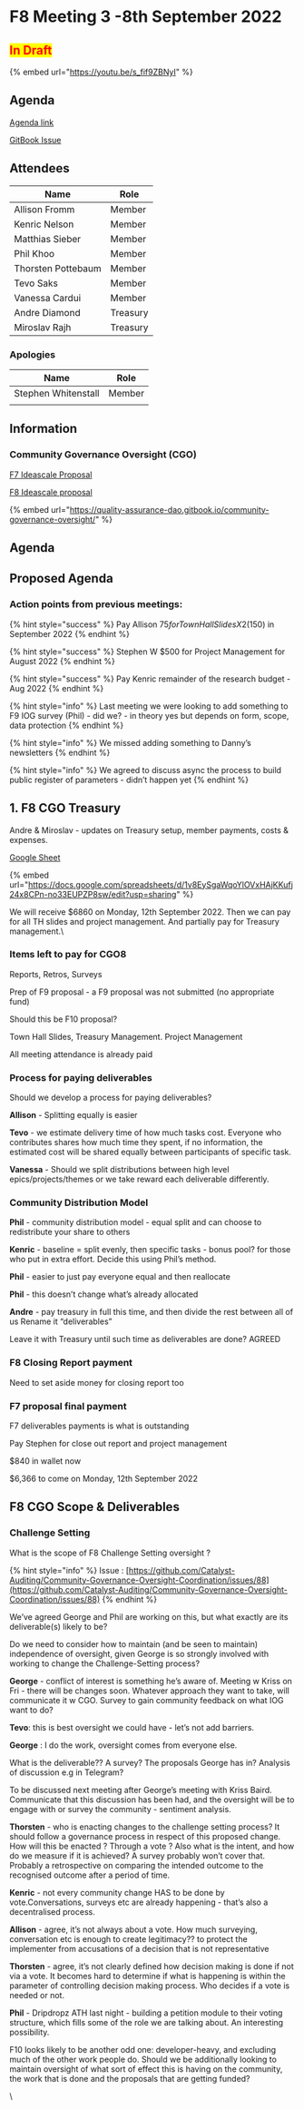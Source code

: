 # F8 Meeting 3 -8th September 2022

## <mark style="color:red;">In Draft</mark>

{% embed url="https://youtu.be/s_fif9ZBNyI" %}

## Agenda

[Agenda link](https://docs.google.com/document/d/1M6lE6lgwWqPpqFBmABqGOaWfLcEbFfssU\_S-1j\_vA9A/edit?usp=sharing)&#x20;

[GitBook Issue](https://github.com/Catalyst-Auditing/Community-Governance-Oversight-Coordination/issues/106)

## Attendees

| Name               | Role     |
| ------------------ | -------- |
| Allison Fromm      | Member   |
| Kenric Nelson      | Member   |
| Matthias Sieber    | Member   |
| Phil Khoo          | Member   |
| Thorsten Pottebaum | Member   |
| Tevo Saks          | Member   |
| Vanessa Cardui     | Member   |
| Andre Diamond      | Treasury |
| Miroslav Rajh      | Treasury |

### Apologies

| Name                | Role   |
| ------------------- | ------ |
| Stephen Whitenstall | Member |
|                     |        |

## Information

### Community Governance Oversight (CGO)

[F7 Ideascale Proposal](https://cardano.ideascale.com/c/idea/383517)

[F8 Ideascale proposal](https://cardano.ideascale.com/c/idea/398225)

{% embed url="https://quality-assurance-dao.gitbook.io/community-governance-oversight/" %}

## Agenda

## Proposed Agenda <a href="#docs-internal-guid-c33d3c76-7fff-1b87-a100-a158d4f0612c" id="docs-internal-guid-c33d3c76-7fff-1b87-a100-a158d4f0612c"></a>

### Action points from previous meetings:

{% hint style="success" %}
Pay Allison $75 for Town Hall Slides X 2 ($150) in September 2022
{% endhint %}

{% hint style="success" %}
Stephen W $500 for Project Management for August 2022
{% endhint %}

{% hint style="success" %}
Pay Kenric remainder of the research budget - Aug 2022
{% endhint %}

{% hint style="info" %}
Last meeting we were looking to add something  to F9 IOG survey (Phil) - did we? - in theory yes but depends on form, scope, data protection
{% endhint %}

{% hint style="info" %}
We missed adding something to Danny’s newsletters
{% endhint %}

{% hint style="info" %}
We agreed to discuss async the process to build public register of parameters - didn’t happen yet&#x20;
{% endhint %}

## 1. F8 CGO Treasury

Andre & Miroslav - updates on Treasury setup, member payments, costs & expenses.

[Google Sheet](https://docs.google.com/spreadsheets/d/1v8EySgaWqoYlOVxHAjKKufj24x8CPn-no33EUPZP8sw/edit?usp=sharing)

{% embed url="https://docs.google.com/spreadsheets/d/1v8EySgaWqoYlOVxHAjKKufj24x8CPn-no33EUPZP8sw/edit?usp=sharing" %}

We will receive $6860 on Monday, 12th September 2022. Then we can pay for all TH slides and project management. And partially pay for Treasury management.\


### Items left to pay for CGO8

Reports, Retros, Surveys

Prep of F9 proposal - a F9 proposal was not submitted (no appropriate fund)

Should this be F10 proposal?

Town Hall Slides, Treasury Management. Project Management

All meeting attendance is already paid

### Process for paying deliverables

Should we develop a process for paying deliverables?&#x20;

**Allison** - Splitting equally is easier

**Tevo** - we estimate delivery time of how much tasks cost. Everyone who contributes shares how much time they spent, if no information, the estimated cost will be shared equally between participants of specific task.

**Vanessa** - Should we split distributions between high level epics/projects/themes or we take reward each deliverable differently.

### Community Distribution Model

**Phil** - community distribution model - equal split and can choose to redistribute your share to others

**Kenric** - baseline = split evenly, then specific tasks - bonus pool? for those who put in extra effort. Decide this using Phil’s method.

**Phil** - easier to just pay everyone equal and then reallocate

**Phil** - this doesn’t change what’s already allocated

**Andre** - pay treasury in full this time, and then divide the rest between all of us Rename it “deliverables”

Leave it with Treasury until such time as deliverables are done? AGREED

### F8 Closing Report  payment

Need to set aside money for closing report too

### F7 proposal final payment&#x20;

F7 deliverables payments is what is outstanding

Pay Stephen for close out report and project management

$840 in wallet now

$6,366 to come on Monday, 12th September 2022



## F8 CGO Scope & Deliverables

### Challenge Setting

What is the scope of F8 Challenge Setting oversight ?

{% hint style="info" %}
Issue : [https://github.com/Catalyst-Auditing/Community-Governance-Oversight-Coordination/issues/88](https://github.com/Catalyst-Auditing/Community-Governance-Oversight-Coordination/issues/88)
{% endhint %}

We’ve agreed George and Phil are working on this, but what exactly are its deliverable(s) likely to be?

Do we need to consider how to maintain (and be seen to maintain) independence of oversight, given George is so strongly involved with working to change the Challenge-Setting process?&#x20;

**George** - conflict of interest is something he’s aware of. Meeting w Kriss on Fri - there will be changes soon. Whatever approach they want to take, will communicate it w CGO. Survey to gain community feedback on what IOG want to do?&#x20;

**Tevo**: this is best oversight we could have - let’s not add barriers.&#x20;

**George** : I do the work, oversight comes from everyone else.

What is the deliverable?? A survey? The proposals George has in? Analysis of discussion e.g in Telegram?&#x20;

To be discussed next meeting after George’s meeting with Kriss Baird. Communicate that this discussion has been had, and the oversight will be to engage with or survey the community - sentiment analysis.

**Thorsten** - who is enacting changes to the challenge setting process? It should follow a governance process in respect of this proposed change. How will this be enacted ? Through a vote ? Also what is the intent, and how do we measure if it is achieved? A survey probably won’t cover that. Probably a retrospective on comparing the intended outcome to the recognised outcome after a period of time.

**Kenric** - not every community change HAS to be done by vote.Conversations, surveys etc are already happening - that’s also a decentralised process.

**Allison** - agree, it’s not always about a vote. How much surveying, conversation etc is enough to create legitimacy?? to protect the implementer from accusations of a decision that is not representative

**Thorsten** - agree, it’s not clearly defined how decision making is done if not via a vote. It becomes hard to determine if what is happening is within the parameter of controlling decision making process. Who decides if a vote is needed or not.

**Phil** - Dripdropz ATH last night - building a petition module to their voting structure, which fills some of the role we are talking about. An interesting possibility.

F10 looks likely to be another odd one: developer-heavy, and excluding much of the other work people do. Should we be additionally looking to maintain oversight of what sort of effect this is having on the community, the work that is done and the proposals that are getting funded?

\
